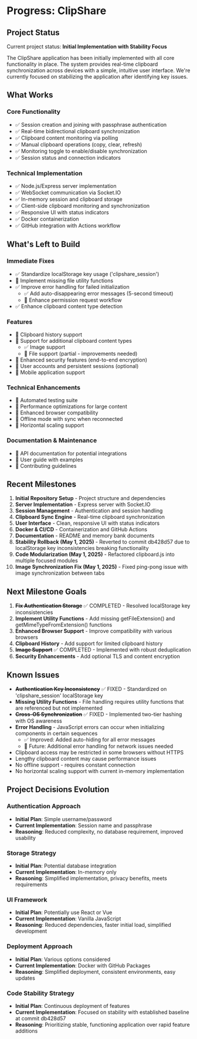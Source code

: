 # Progress: ClipShare

## Project Status
Current project status: **Initial Implementation with Stability Focus**

The ClipShare application has been initially implemented with all core functionality in place. The system provides real-time clipboard synchronization across devices with a simple, intuitive user interface. We're currently focused on stabilizing the application after identifying key issues.

## What Works

### Core Functionality
- ✅ Session creation and joining with passphrase authentication
- ✅ Real-time bidirectional clipboard synchronization
- ✅ Clipboard content monitoring via polling
- ✅ Manual clipboard operations (copy, clear, refresh)
- ✅ Monitoring toggle to enable/disable synchronization
- ✅ Session status and connection indicators

### Technical Implementation
- ✅ Node.js/Express server implementation
- ✅ WebSocket communication via Socket.IO
- ✅ In-memory session and clipboard storage
- ✅ Client-side clipboard monitoring and synchronization
- ✅ Responsive UI with status indicators
- ✅ Docker containerization
- ✅ GitHub integration with Actions workflow

## What's Left to Build

### Immediate Fixes
- ✅ Standardize localStorage key usage ('clipshare_session')
- 🔄 Implement missing file utility functions
- ✅ Improve error handling for failed initialization
  - ✅ Add auto-disappearing error messages (5-second timeout)
  - 🔄 Enhance permission request workflow
- ✅ Enhance clipboard content type detection

### Features
- 🔄 Clipboard history support
- 🔄 Support for additional clipboard content types
  - ✅ Image support
  - 🔄 File support (partial - improvements needed)
- 🔄 Enhanced security features (end-to-end encryption)
- 🔄 User accounts and persistent sessions (optional)
- 🔄 Mobile application support

### Technical Enhancements
- 🔄 Automated testing suite
- 🔄 Performance optimizations for large content
- 🔄 Enhanced browser compatibility
- 🔄 Offline mode with sync when reconnected
- 🔄 Horizontal scaling support

### Documentation & Maintenance
- 🔄 API documentation for potential integrations
- 🔄 User guide with examples
- 🔄 Contributing guidelines

## Recent Milestones
1. **Initial Repository Setup** - Project structure and dependencies
2. **Server Implementation** - Express server with Socket.IO
3. **Session Management** - Authentication and session handling
4. **Clipboard Sync Engine** - Real-time clipboard synchronization
5. **User Interface** - Clean, responsive UI with status indicators
6. **Docker & CI/CD** - Containerization and GitHub Actions
7. **Documentation** - README and memory bank documents
8. **Stability Rollback (May 1, 2025)** - Reverted to commit db428d57 due to localStorage key inconsistencies breaking functionality
9. **Code Modularization (May 1, 2025)** - Refactored clipboard.js into multiple focused modules
10. **Image Synchronization Fix (May 1, 2025)** - Fixed ping-pong issue with image synchronization between tabs

## Next Milestone Goals
1. ~~**Fix Authentication Storage**~~ ✅ COMPLETED - Resolved localStorage key inconsistencies
2. **Implement Utility Functions** - Add missing getFileExtension() and getMimeTypeFromExtension() functions
3. **Enhanced Browser Support** - Improve compatibility with various browsers
4. **Clipboard History** - Add support for limited clipboard history
5. ~~**Image Support**~~ ✅ COMPLETED - Implemented with robust deduplication
6. **Security Enhancements** - Add optional TLS and content encryption

## Known Issues
- ~~**Authentication Key Inconsistency**~~ ✅ FIXED - Standardized on 'clipshare_session' localStorage key
- **Missing Utility Functions** - File handling requires utility functions that are referenced but not implemented
- ~~**Cross-OS Synchronization**~~ ✅ FIXED - Implemented two-tier hashing with OS awareness
- **Error Handling** - JavaScript errors can occur when initializing components in certain sequences
  - ✅ Improved: Added auto-hiding for all error messages
  - 🔄 Future: Additional error handling for network issues needed
- Clipboard access may be restricted in some browsers without HTTPS
- Lengthy clipboard content may cause performance issues
- No offline support - requires constant connection
- No horizontal scaling support with current in-memory implementation

## Project Decisions Evolution

### Authentication Approach
- **Initial Plan**: Simple username/password
- **Current Implementation**: Session name and passphrase
- **Reasoning**: Reduced complexity, no database requirement, improved usability

### Storage Strategy
- **Initial Plan**: Potential database integration
- **Current Implementation**: In-memory only
- **Reasoning**: Simplified implementation, privacy benefits, meets requirements

### UI Framework
- **Initial Plan**: Potentially use React or Vue
- **Current Implementation**: Vanilla JavaScript
- **Reasoning**: Reduced dependencies, faster initial load, simplified development

### Deployment Approach
- **Initial Plan**: Various options considered
- **Current Implementation**: Docker with GitHub Packages
- **Reasoning**: Simplified deployment, consistent environments, easy updates

### Code Stability Strategy
- **Initial Plan**: Continuous deployment of features
- **Current Implementation**: Focused on stability with established baseline at commit db428d57
- **Reasoning**: Prioritizing stable, functioning application over rapid feature additions
